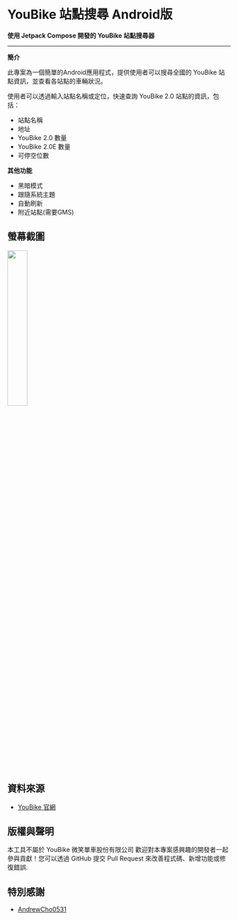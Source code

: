 # YouBike 站點搜尋 Android版

**使用 Jetpack Compose 開發的 YouBike 站點搜尋器**

---

**簡介**

此專案為一個簡單的Android應用程式，提供使用者可以搜尋全國的 YouBike 站點資訊，並查看各站點的車輛狀況。

使用者可以透過輸入站點名稱或定位，快速查詢 YouBike 2.0 站點的資訊，包括：
* 站點名稱
* 地址
* YouBike 2.0 數量
* YouBike 2.0E 數量
* 可停空位數

**其他功能**
* 黑暗模式
* 跟隨系統主題
* 自動刷新
* 附近站點(需要GMS)

## 螢幕截圖

<img src="https://github.com/user-attachments/assets/6551e545-cc65-4de0-9653-79c311717464" width=30%  />


## 資料來源

-  [YouBike 官網](https://www.youbike.com.tw)

## 版權與聲明

本工具不屬於 YouBike 微笑單車股份有限公司
歡迎對本專案感興趣的開發者一起參與貢獻！您可以透過 GitHub 提交 Pull Request 來改善程式碼、新增功能或修復錯誤.

## 特別感謝

* [AndrewCho0531](https://github.com/AndrewCho0531)
